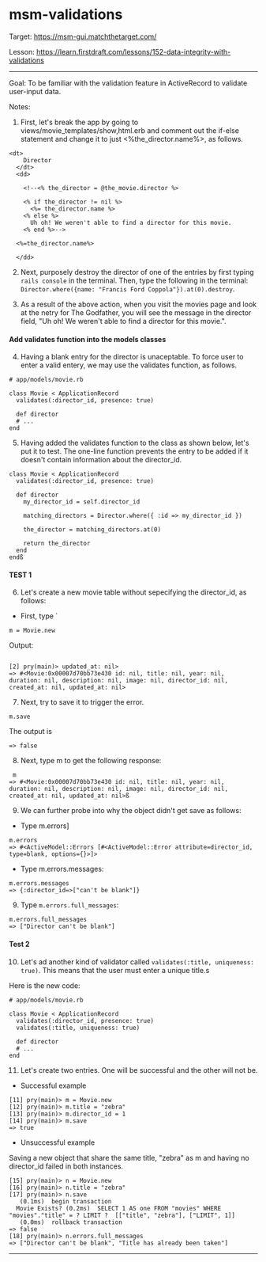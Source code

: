 # msm-validations

Target: https://msm-gui.matchthetarget.com/

Lesson: https://learn.firstdraft.com/lessons/152-data-integrity-with-validations

<hr>

Goal: To be familiar with the validation feature in ActiveRecord to validate user-input data.

Notes:

1. First, let's break the app by going to views/movie_templates/show,html.erb and comment out the if-else statement and change it to just <%the_director.name%>, as follows.

```
<dt>
    Director
  </dt>
  <dd>

    <!--<% the_director = @the_movie.director %>

    <% if the_director != nil %>
      <%= the_director.name %>
    <% else %>
      Uh oh! We weren't able to find a director for this movie.
    <% end %>-->

  <%=the_director.name%>

  </dd>
```

2. Next, purposely destroy the director of one of the entries by first typing `rails console` in the terminal. Then, type the following in the terminal: `Director.where({name: "Francis Ford Coppola"}).at(0).destroy`.

3. As a result of the above action, when you visit the movies page and look at the netry for The Godfather, you will see the message in the director field, "Uh oh! We weren't able to find a director for this movie.".


#### Add validates function into the models classes

4. Having a blank entry for the director is unaceptable. To force user to enter a valid entery, we may use the validates function, as follows.

```
# app/models/movie.rb

class Movie < ApplicationRecord
  validates(:director_id, presence: true)

  def director
  # ...
end
```

5. Having added the validates function to the class as shown below, let's put it to test. The one-line function prevents the entry to be added if it doesn't contain information about the director_id.

```
class Movie < ApplicationRecord
  validates(:director_id, presence: true)
  
  def director
    my_director_id = self.director_id

    matching_directors = Director.where({ :id => my_director_id })
    
    the_director = matching_directors.at(0)

    return the_director
  end
endß
```

#### TEST 1

6. Let's create a new movie table without sepecifying the director_id, as follows:

- First, type `
```
m = Movie.new
```

Output:
```

[2] pry(main)> updated_at: nil> 
=> #<Movie:0x00007d70bb73e430 id: nil, title: nil, year: nil, duration: nil, description: nil, image: nil, director_id: nil, created_at: nil, updated_at: nil>
```

7. Next, try to save it to trigger the error.

```
m.save
```

The output is

```
=> false
```

8. Next, type m to get the following response:

```
 m
=> #<Movie:0x00007d70bb73e430 id: nil, title: nil, year: nil, duration: nil, description: nil, image: nil, director_id: nil, created_at: nil, updated_at: nil>ß
```
9. We can further probe into why the object didn't get save as follows:

- Type m.errors]
```
m.errors
=> #<ActiveModel::Errors [#<ActiveModel::Error attribute=director_id, type=blank, options={}>]>
```

- Type m.errors.messages:

```
m.errors.messages
=> {:director_id=>["can't be blank"]}
```

9. Type `m.errors.full_messages`:

```
m.errors.full_messages
=> ["Director can't be blank"]
```

#### Test 2

10. Let's ad another kind of validator called `validates(:title, uniqueness: true)`. This means that the user must enter a unique title.s

Here is the new code:

```
# app/models/movie.rb

class Movie < ApplicationRecord
  validates(:director_id, presence: true)
  validates(:title, uniqueness: true)

  def director
  # ...
end
```

11. Let's create two entries. One will be successful and the other will not be.

-  Successful example

```
[11] pry(main)> m = Movie.new
[12] pry(main)> m.title = "zebra"
[13] pry(main)> m.director_id = 1
[14] pry(main)> m.save
=> true
```

- Unsuccessful example 

Saving a new object that share the same title, "zebra" as m and having no director_id failed in both instances.

```
[15] pry(main)> n = Movie.new
[16] pry(main)> n.title = "zebra"
[17] pry(main)> n.save
   (0.1ms)  begin transaction
  Movie Exists? (0.2ms)  SELECT 1 AS one FROM "movies" WHERE "movies"."title" = ? LIMIT ?  [["title", "zebra"], ["LIMIT", 1]]
   (0.0ms)  rollback transaction
=> false
[18] pry(main)> n.errors.full_messages
=> ["Director can't be blank", "Title has already been taken"]
```
***
